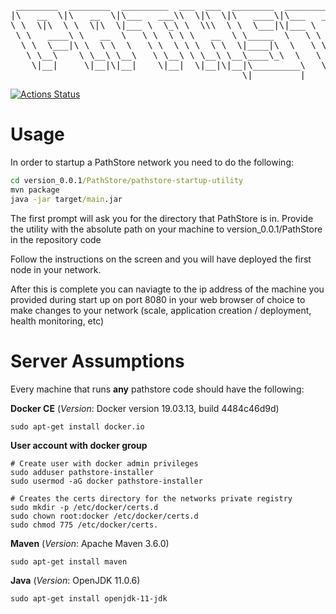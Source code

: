 <pre>
 ________  ________  _________  ___  ___  ________  _________  ________  ________  _______      
|\   __  \|\   __  \|\___   ___\\  \|\  \|\   ____\|\___   ___\\   __  \|\   __  \|\  ___ \     
\ \  \|\  \ \  \|\  \|___ \  \_\ \  \\\  \ \  \___|\|___ \  \_\ \  \|\  \ \  \|\  \ \   __/|    
 \ \   ____\ \   __  \   \ \  \ \ \   __  \ \_____  \   \ \  \ \ \  \\\  \ \   _  _\ \  \_|/__  
  \ \  \___|\ \  \ \  \   \ \  \ \ \  \ \  \|____|\  \   \ \  \ \ \  \\\  \ \  \\  \\ \  \_|\ \ 
   \ \__\    \ \__\ \__\   \ \__\ \ \__\ \__\____\_\  \   \ \__\ \ \_______\ \__\\ _\\ \_______\
    \|__|     \|__|\|__|    \|__|  \|__|\|__|\_________\   \|__|  \|_______|\|__|\|__|\|_______|
                                            \|_________|                                        
</pre>
[![Actions Status](https://github.com/delara/cloudpath/workflows/package/badge.svg)](https://github.com/delara/cloudpath/actions)

# Usage

In order to startup a PathStore network you need to do the following:

```cmd
cd version_0.0.1/PathStore/pathstore-startup-utility
mvn package
java -jar target/main.jar
```

The first prompt will ask you for the directory that PathStore is in. Provide the utility with the absolute path on your machine to version_0.0.1/PathStore in the repository code

Follow the instructions on the screen and you will have deployed the first node in your network.

After this is complete you can naviagte to the ip address of the machine you provided during start up on port 8080 in your web browser of choice to make changes to your network (scale, application creation / deployment, health monitoring, etc)

# Server Assumptions

Every machine that runs **any** pathstore code should have the following:

**Docker CE** (*Version*: Docker version 19.03.13, build 4484c46d9d)

```console
sudo apt-get install docker.io
```

**User account with docker group**

```console
# Create user with docker admin privileges
sudo adduser pathstore-installer
sudo usermod -aG docker pathstore-installer

# Creates the certs directory for the networks private registry
sudo mkdir -p /etc/docker/certs.d
sudo chown root:docker /etc/docker/certs.d
sudo chmod 775 /etc/docker/certs.
```

**Maven** (*Version*: Apache Maven 3.6.0)

```console
sudo apt-get install maven
```

**Java** (*Version*: OpenJDK 11.0.6)

```console
sudo apt-get install openjdk-11-jdk
```


